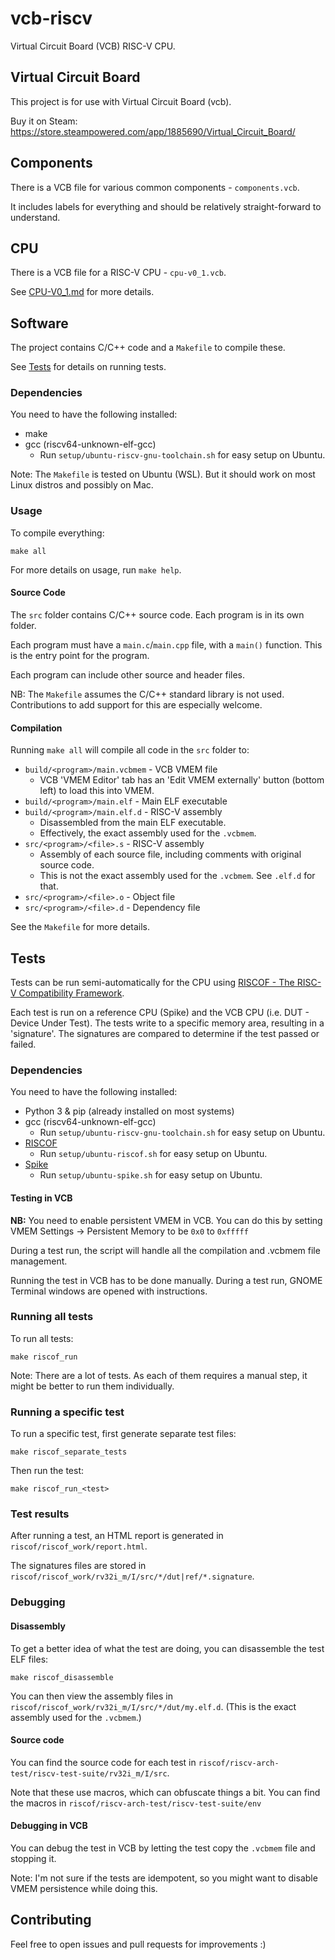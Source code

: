 # vcb-riscv

Virtual Circuit Board (VCB) RISC-V CPU.

## Virtual Circuit Board

This project is for use with Virtual Circuit Board (vcb).

Buy it on Steam: https://store.steampowered.com/app/1885690/Virtual_Circuit_Board/

## Components

There is a VCB file for various common components - `components.vcb`.

It includes labels for everything and should be relatively straight-forward to understand.

## CPU

There is a VCB file for a RISC-V CPU - `cpu-v0_1.vcb`.

See [CPU-V0_1.md](CPU-V0_1.md) for more details. 

## Software

The project contains C/C++ code and a `Makefile` to compile these.

See [Tests](#tests) for details on running tests.

### Dependencies

You need to have the following installed:
* make
* gcc (riscv64-unknown-elf-gcc)
  * Run `setup/ubuntu-riscv-gnu-toolchain.sh` for easy setup on Ubuntu.

Note: The `Makefile` is tested on Ubuntu (WSL). But it should work on most Linux distros and possibly on Mac.

### Usage

To compile everything:
```
make all
```

For more details on usage, run `make help`.

#### Source Code

The `src` folder contains C/C++ source code.
Each program is in its own folder.

Each program must have a `main.c`/`main.cpp` file, with a `main()` function.
This is the entry point for the program.

Each program can include other source and header files.

NB: The `Makefile` assumes the C/C++ standard library is not used.
Contributions to add support for this are especially welcome.

#### Compilation

Running `make all` will compile all code in the `src` folder to:
* `build/<program>/main.vcbmem` - VCB VMEM file
  * VCB 'VMEM Editor' tab has an 'Edit VMEM externally' button (bottom left) to load this into VMEM.
* `build/<program>/main.elf` - Main ELF executable
* `build/<program>/main.elf.d` - RISC-V assembly
  * Disassembled from the main ELF executable.
  * Effectively, the exact assembly used for the `.vcbmem`.
* `src/<program>/<file>.s` - RISC-V assembly
  * Assembly of each source file, including comments with original source code.
  * This is not the exact assembly used for the `.vcbmem`. See `.elf.d` for that.
* `src/<program>/<file>.o` - Object file
* `src/<program>/<file>.d` - Dependency file

See the `Makefile` for more details.

## Tests

Tests can be run semi-automatically for the CPU using [RISCOF - The RISC-V Compatibility Framework](https://riscof.readthedocs.io/en/stable/intro.html).

Each test is run on a reference CPU (Spike) and the VCB CPU (i.e. DUT - Device Under Test).
The tests write to a specific memory area, resulting in a 'signature'.
The signatures are compared to determine if the test passed or failed.

### Dependencies

You need to have the following installed:
* Python 3 & pip (already installed on most systems)
* gcc (riscv64-unknown-elf-gcc)
  * Run `setup/ubuntu-riscv-gnu-toolchain.sh` for easy setup on Ubuntu.
* [RISCOF](https://riscof.readthedocs.io/en/stable/installation.html#install-riscof)
  * Run `setup/ubuntu-riscof.sh` for easy setup on Ubuntu.
* [Spike](https://github.com/riscv-software-src/riscv-isa-sim#build-steps)
  * Run `setup/ubuntu-spike.sh` for easy setup on Ubuntu.

#### Testing in VCB

**NB:** You need to enable persistent VMEM in VCB.
You can do this by setting VMEM Settings -> Persistent Memory to be `0x0` to `0xfffff` 

During a test run, the script will handle all the compilation and .vcbmem file management.

Running the test in VCB has to be done manually.
During a test run, GNOME Terminal windows are opened with instructions.

### Running all tests

To run all tests:
```
make riscof_run
```

Note: There are a lot of tests.
As each of them requires a manual step, it might be better to run them individually.

### Running a specific test

To run a specific test, first generate separate test files:
```
make riscof_separate_tests
```

Then run the test:
```
make riscof_run_<test>
```

### Test results

After running a test, an HTML report is generated in `riscof/riscof_work/report.html`.

The signatures files are stored in `riscof/riscof_work/rv32i_m/I/src/*/dut|ref/*.signature`.

### Debugging

#### Disassembly

To get a better idea of what the test are doing, you can disassemble the test ELF files:
```
make riscof_disassemble
```
You can then view the assembly files in `riscof/riscof_work/rv32i_m/I/src/*/dut/my.elf.d`.
(This is the exact assembly used for the `.vcbmem`.)

#### Source code

You can find the source code for each test in `riscof/riscv-arch-test/riscv-test-suite/rv32i_m/I/src`.

Note that these use macros, which can obfuscate things a bit.
You can find the macros in `riscof/riscv-arch-test/riscv-test-suite/env`

#### Debugging in VCB

You can debug the test in VCB by letting the test copy the `.vcbmem` file and stopping it.

Note: I'm not sure if the tests are idempotent, so you might want to disable VMEM persistence while doing this.

## Contributing

Feel free to open issues and pull requests for improvements :)
